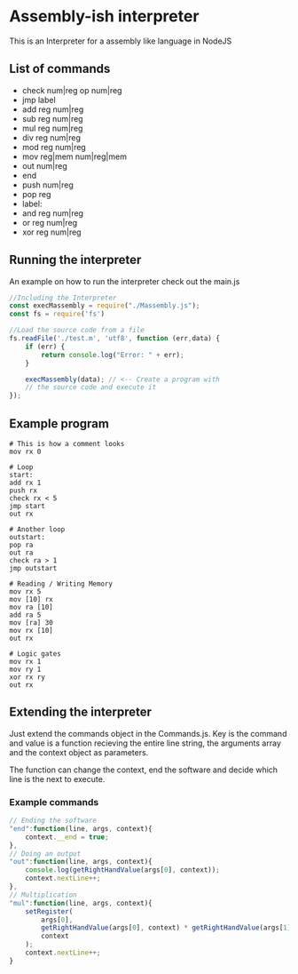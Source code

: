 # Assembly-ish interpreter
This is an Interpreter for a assembly like language in NodeJS
## List of commands
* check num|reg op num|reg
* jmp label
* add reg num|reg
* sub reg num|reg
* mul reg num|reg
* div reg num|reg
* mod reg num|reg
* mov reg|mem num|reg|mem
* out num|reg
* end
* push num|reg
* pop reg
* label:
* and reg num|reg
* or reg num|reg
* xor reg num|reg

## Running the interpreter
An example on how to run the interpreter check out the main.js
```js
//Including the Interpreter
const execMassembly = require("./Massembly.js");
const fs = require('fs')

//Load the source code from a file
fs.readFile('./test.m', 'utf8', function (err,data) {
    if (err) {
        return console.log("Error: " + err);
    }

    execMassembly(data); // <-- Create a program with 
    // the source code and execute it
});
```

## Example program
```
# This is how a comment looks
mov rx 0

# Loop
start:
add rx 1
push rx
check rx < 5
jmp start
out rx

# Another loop
outstart:
pop ra
out ra
check ra > 1
jmp outstart

# Reading / Writing Memory
mov rx 5
mov [10] rx
mov ra [10]
add ra 5
mov [ra] 30
mov rx [10]
out rx

# Logic gates
mov rx 1
mov ry 1
xor rx ry
out rx
```

## Extending the interpreter
Just extend the commands object in the Commands.js. Key is the command and value is a function recieving the entire line string, the arguments array and the context object as parameters.

The function can change the context, end the software and decide which line is the next to execute.

### Example commands
```js
// Ending the software
"end":function(line, args, context){
    context.__end = true;
},
// Doing an output
"out":function(line, args, context){
    console.log(getRightHandValue(args[0], context));
    context.nextLine++;
},
// Multiplication
"mul":function(line, args, context){
    setRegister(
        args[0], 
        getRightHandValue(args[0], context) * getRightHandValue(args[1], context), 
        context
    );
    context.nextLine++;  
}
```